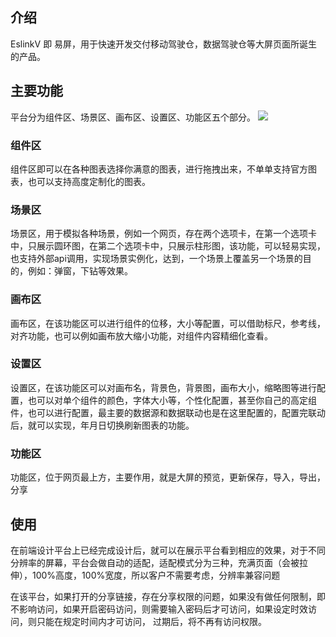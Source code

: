 ## 介绍

EslinkV 即 易屏，用于快速开发交付移动驾驶仓，数据驾驶仓等大屏页面所诞生的产品。

## 主要功能
平台分为组件区、场景区、画布区、设置区、功能区五个部分。
![](/node/docs-static/Eslink-1.png)

### 组件区
组件区即可以在各种图表选择你满意的图表，进行拖拽出来，不单单支持官方图表，也可以支持高度定制化的图表。

### 场景区
场景区，用于模拟各种场景，例如一个网页，存在两个选项卡，在第一个选项卡中，只展示圆环图，在第二个选项卡中，只展示柱形图，该功能，可以轻易实现，也支持外部api调用，实现场景实例化，达到，一个场景上覆盖另一个场景的目的，例如：弹窗，下钻等效果。

### 画布区
画布区，在该功能区可以进行组件的位移，大小等配置，可以借助标尺，参考线，对齐功能，也可以例如画布放大缩小功能，对组件内容精细化查看。

### 设置区
设置区，在该功能区可以对画布名，背景色，背景图，画布大小，缩略图等进行配置，也可以对单个组件的颜色，字体大小等，个性化配置，甚至你自己的高定组件，也可以进行配置，最主要的数据源和数据联动也是在这里配置的，配置完联动后，就可以实现，年月日切换刷新图表的功能。

### 功能区
功能区，位于网页最上方，主要作用，就是大屏的预览，更新保存，导入，导出，分享

## 使用

在前端设计平台上已经完成设计后，就可以在展示平台看到相应的效果，对于不同分辨率的屏幕，平台会做自动的适配，适配模式分为三种，充满页面（会被拉伸），100%高度，100%宽度，所以客户不需要考虑，分辨率兼容问题

在该平台，如果打开的分享链接，存在分享权限的问题，如果没有做任何限制，即不影响访问，如果开启密码访问，则需要输入密码后才可访问，如果设定时效访问，则只能在规定时间内才可访问， 过期后，将不再有访问权限。
